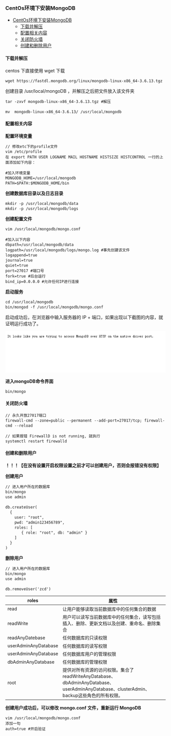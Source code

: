 ### CentOs环境下安装MongoDB

- [CentOs环境下安装MongoDB](#centos环境下安装mongodb)
  - [下载并解压](#下载并解压)
  - [配置相关内容](#配置相关内容)
  - [关闭防火墙](#关闭防火墙)
  - [创建和删除用户](#创建和删除用户)

#### 下载并解压

centos 下直接使用 wget 下载

```
wget https://fastdl.mongodb.org/linux/mongodb-linux-x86_64-3.6.13.tgz
```

创建目录 /usr/local/mongoDB ，并解压之后把文件放入该文件夹

```
tar -zxvf mongodb-linux-x86_64-3.6.13.tgz #解压

mv  mongodb-linux-x86_64-3.6.13/ /usr/local/mongodb
```

#### 配置相关内容

**配置环境变量**

```
// 修改etc下的profile文件
vim /etc/profile
在 export PATH USER LOGNAME MAIL HOSTNAME HISTSIZE HISTCONTROL 一行的上面添加如下内容：

#加入环境变量
MONGODB_HOME=/usr/local/mongodb
PATH=$PATH:$MONGODB_HOME/bin
```

**创建数据库目录以及日志目录**

```
mkdir -p /usr/local/mongodb/data
mkdir -p /usr/local/mongodb/logs
```

**创建配置文件**

```
vim /usr/local/mongodb/mongo.conf

#加入以下内容
dbpath=/usr/local/mongodb/data
logpath=/usr/local/mongodb/logs/mongo.log #事先创建该文件
logappend=true
journal=true
quiet=true
port=27017 #端口号
fork=true #后台运行
bind_ip=0.0.0.0 #允许任何IP进行连接
```

**启动服务**

```
cd /usr/local/mongodb
bin/mongod -f /usr/local/mongodb/mongo.conf
```

启动成功后，在浏览器中输入服务器的 IP + 端口，如果出现以下截图的内容，就证明运行成功了。

![图 1](../images/2ea9158c598d52bf369246b841d9700abaf7b293053bc7b3edc7ed9225fb5216.png)  

**进入mongoDB命令界面**

```
bin/mongo
```

#### 关闭防火墙

```
// 永久开放27017端口
firewall-cmd --zone=public --permanent --add-port=27017/tcp; firewall-cmd --reload

// 如果报错 FirewallD is not running, 就执行
systemctl restart firewalld
```


#### 创建和删除用户

**！！！【在没有设置开启权限设置之前才可以创建用户，否则会报错没有权限】**

**创建用户**

```
// 进入用户所在的数据库
bin/mongo 
use admin

db.createUser(
  {
    user: "root",
    pwd: "admin123456789",  
    roles: [
       { role: "root", db: "admin" }
    ]
  }
)

```

**删除用户**

```
// 进入用户所在的数据库
bin/mongo 
use admin

db.removeUser('zcd')
```

| roles | 属性  |
|--|--|
| read | 让用户能够读取当前数据库中的任何集合的数据 |
| readWrite | 用户可以读写当前数据库中的任何集合，读写包括插入、删除、更新文档以及创建、重命名、删除集合 |
| readAnyDatebase | 任何数据库的只读权限 |
| userAdminAnyDatabase | 任何数据库的读写权限 |
| userAdminAnyDatabase | 任何数据库用户的管理权限 |
| dbAdminAnyDatabase | 任何数据库的管理权限 |
| root | 提供对所有资源的访问权限。集合了readWriteAnyDatabase、dbAdminAnyDatabase、userAdminAnyDatabase、clusterAdmin、backup这些角色的所有权限。 |


**创建用户成功后，可以修改 mongo.conf 文件，重新运行 MongoDB**

```
vim /usr/local/mongodb/mongo.conf
添加一句
auth=true #开启验证
```